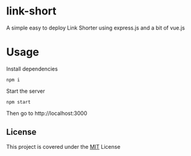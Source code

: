 # link-short
A simple easy to deploy Link Shorter using express.js and a bit of vue.js

# Usage
Install dependencies
```
npm i
```
Start the server
```
npm start
```
Then go to http://localhost:3000

## License
This project is covered under the [MIT](LICENSE) License